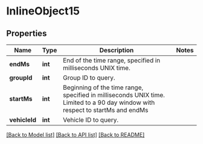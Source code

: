 # InlineObject15

## Properties
Name | Type | Description | Notes
------------ | ------------- | ------------- | -------------
**endMs** | **int** | End of the time range, specified in milliseconds UNIX time. | 
**groupId** | **int** | Group ID to query. | 
**startMs** | **int** | Beginning of the time range, specified in milliseconds UNIX time. Limited to a 90 day window with respect to startMs and endMs | 
**vehicleId** | **int** | Vehicle ID to query. | 

[[Back to Model list]](../README.md#documentation-for-models) [[Back to API list]](../README.md#documentation-for-api-endpoints) [[Back to README]](../README.md)


